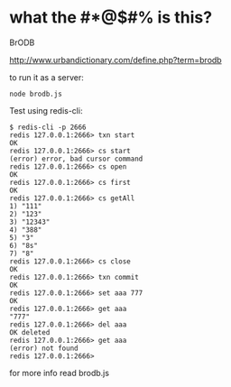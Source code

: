 what the #*@$#% is this?
==========

BrODB

http://www.urbandictionary.com/define.php?term=brodb

to run it as a server:

    node brodb.js

Test using redis-cli:

    $ redis-cli -p 2666
    redis 127.0.0.1:2666> txn start
    OK
    redis 127.0.0.1:2666> cs start
    (error) error, bad cursor command
    redis 127.0.0.1:2666> cs open
    OK
    redis 127.0.0.1:2666> cs first
    OK
    redis 127.0.0.1:2666> cs getAll
    1) "111"
    2) "123"
    3) "12343"
    4) "388"
    5) "3"
    6) "8s"
    7) "8"
    redis 127.0.0.1:2666> cs close
    OK
    redis 127.0.0.1:2666> txn commit
    OK
    redis 127.0.0.1:2666> set aaa 777
    OK
    redis 127.0.0.1:2666> get aaa
    "777"
    redis 127.0.0.1:2666> del aaa
    OK deleted
    redis 127.0.0.1:2666> get aaa
    (error) not found
    redis 127.0.0.1:2666> 

for more info read brodb.js
